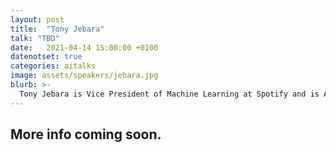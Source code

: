 ```yaml
---
layout: post
title:  "Tony Jebara"
talk: "TBD"
date:   2021-04-14 15:00:00 +0100
datenotset: true
categories: aitalks
image: assets/speakers/jebara.jpg
blurb: >-
  Tony Jebara is Vice President of Machine Learning at Spotify and is Associate Professor at Columbia University (on leave). His research has been recognized with multiple best paper awards and an NSF Career Award.
---
```


## More info coming soon.
